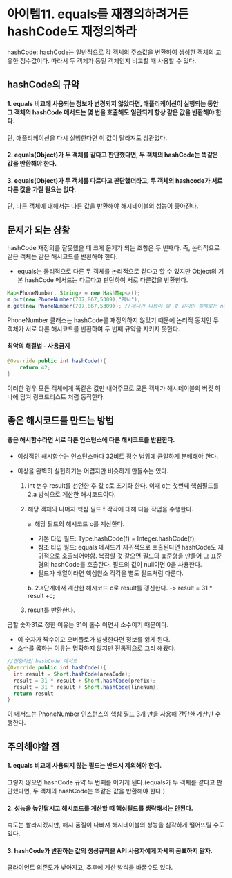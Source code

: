# 아이템11. equals를 재정의하려거든 hashCode도 재정의하라



hashCode: hashCode는 일반적으로 각 객체의 주소값을 변환하여 생성한 객체의 고유한 정수값이다. 따라서 두 객체가 동일 객체인지 비교할 때 사용할 수 있다.



## hashCode의 규약

#### 1. equals 비교에 사용되는 정보가 변경되지 않았다면, 애플리케이션이 실행되는 동안 그 객체의 hashCode 메서드는 몇 번을 호출해도 일관되게 항상 같은 값을 반환해야 한다.

단, 애플리케이션을 다시 실행한다면 이 값이 달라져도 상관없다.

#### 2. equals(Object)가 두 객체를 같다고 판단했다면, 두 객체의 hashCode는 똑같은 값을 반환해야 한다.

#### 3. equals(Object)가 두 객체를 다르다고 판단했더라고, 두 객체의 hashcode가 서로 다른 값을 가질 필요는 없다.

단, 다른 객체에 대해서는 다른 값을 반환해야 해시테이블의 성능이 좋아진다.



## 문제가 되는 상황

hashCode 재정의를 잘못했을 때 크게 문제가 되는 조항은 두 번째다. 즉, 논리적으로 같은 객체는 같은 해시코드를 반환해야 한다.

- equals는 물리적으로 다른 두 객체를 논리적으로 같다고 할 수 있지만 Object의 기본 hashCode 메서드는 다르다고 판단하여 서로 다른값을 반환한다.

```java
Map<PhoneNumber, String> = new HashMap<>();
m.put(new PhoneNumber(707,867,5309),"제니");
m.get(new PhoneNumber(707,867,5309)); //제니가 나와야 할 것 같지만 실제로는 null반환
```

PhoneNumber 클래스는 hashCode를 재정의하지 않았기 때문에 논리적 동치인 두 객체가 서로 다른 해시코드를 반환하여 두 번째 규약을 지키지 못한다.



#### 최악의 해결법 - 사용금지

```java
@Override public int hashCode(){
	return 42;
}
```

이러한 경우 모든 객체에게 똑같은 값만 내어주므로 모든 객체가 해시테이블의 버킷 하나에 담겨 링크드리스트 처럼 동작한다.



## 좋은 해시코드를 만드는 방법

#### 좋은 해시함수라면 서로 다른 인스턴스에 다른 해시코드를 반환한다.

- 이상적인 해시함수는 인스턴스마다 32비트 정수 범위에 균일하게 분배해야 한다.

- 이상을 완벽히 실현하기는 어렵지만 비슷하게 만들수는 있다.

  1. int 변수 result를 선언한 후 값 c로 초기화 한다. 이때 c는 첫번째 핵심필드를 2.a 방식으로 계산한 해시코드이다.

  2. 해당 객체의 나머지 핵심 필드 f 각각에 대해 다음 작업을 수행한다.

     a. 해당 필드의 해시코드 c를 계산한다.

     - 기본 타입 필드: Type.hashCode(f) = Integer.hashCode(f);
     - 참조 타입 필드: equals 메서드가 재귀적으로 호출된다면 hashCode도 재귀적으로 호출되어야함. 복잡할 것 같으면 필드의 표준형을 만들어 그 표준형의 hashCode를 호출한다. 필드의 값이 null이면 0을 사용한다.
     - 필드가 배열이라면 핵심원소 각각을 별도 필드처럼 다룬다.

     b. 2.a단계에서 계산한 해시코드 c로 result를 갱신한다. -> result = 31 * result +c;

  3. result를 반환한다.

곱할 숫자31로 정한 이유는 31이 홀수 이면서 소수이기 때문이다.

- 이 숫자가 짝수이고 오버플로가 발생한다면 정보를 잃게 된다.
- 소수를 곱하는 이유는 명확하지 않지만 전통적으로 그리 해왔다.

```java
//전형적인 hashCode 메서드
@Override public int hashCode(){
  int result = Short.hashCode(areaCode);
  result = 31 * result + Short.hashCode(prefix);
  result = 31 * result + Short.hashCode(lineNum);
  return result
}
```

이 메서드는 PhoneNumber 인스턴스의 핵심 필드 3개 만을 사용해 간단한 계산만 수행한다.



## 주의해야할 점

#### 1. equals 비교에 사용되지 않는 필드는 반드시 제외해야 한다.

그렇지 않으면 hashCode 규약 두 번째를 어기게 된다.(equals가 두 객체를 같다고 판단했다면, 두 객체의 hashCode는 똑같은 값을 반환해야 한다.)

#### 2. 성능을 높인답시고 해시코드를 계산할 때 핵심필드를 생략해서는 안된다.

속도는 빨라지겠지만, 해시 품질이 나빠져 해시테이블의 성능을 심각하게 떨어뜨릴 수도 있다.

#### 3. hashCode가 반환하는 값의 생셩규칙을 API 사용자에게 자세히 공표하지 말자.

클라이언트 의존도가 낮아지고, 추후에 계산 방식을 바꿀수도 있다.







